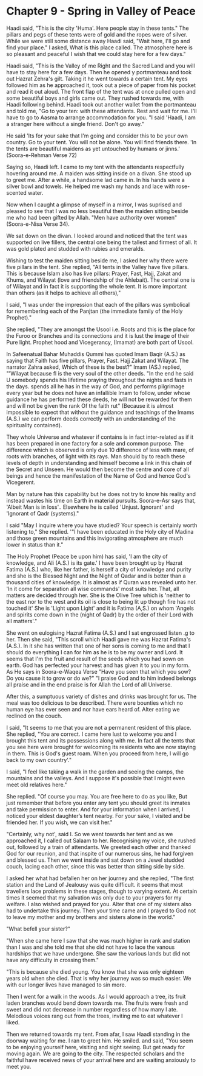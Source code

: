 Chapter 9 - Spring in Valley of Peace
=====================================

Haadi said, "This is the city 'Huma'. Here people stay in these tents."
The pillars and pegs of these tents were of gold and the ropes were of
silver. While we were still some distance away Haadi said, "Wait here,
I'll go and find your place." I asked, What is this place called. The
atmosphere here is so pleasant and peaceful I wish that we could stay
here for a few days."

Haadi said, "This is the Valley of me Right and the Sacred Land and you
will have to stay here for a few days. Then he opened y portmanteau and
took out Hazrat Zehra's gilt. Taking it he went towards a certain tent.
My eyes followed him as he approached it, took out a piece of paper from
his pocket and read it out aloud. The front flap of the tent was at once
pulled open and some beautiful boys and girls came out. They rushed
towards me, with Haadi following behind. Haadi took out another wallet
from the portmanteau and told me, "Go to your ten: with these
attendants. Rest and wait for me. I'll have to go to Aasma to arrange
accommodation for you. "I said 'Haadi, I am a stranger here without a
single friend. Don't go away."

He said 'Its for your sake that I'm going and consider this to be your
own country. Go to your tent. You will not be alone. You will find
friends there. 'In the tents are beautiful maidens as yet untouched by
humans or jinns.' (Soora-e-Rehman Verse 72)

Saying so, Haadi left. I came to my tent with the attendants
respectfully hovering around me. A maiden was sitting inside on a divan.
She stood up to greet me. After a while, a handsome lad came in. In his
hands were a silver bowl and towels. He helped me wash my hands and lace
with rose-scented water.

Now when I caught a glimpse of myself in a mirror, I was suprised and
pleased to see that I was no less beautiful then the maiden sitting
beside me who had been gifted by Allah. "Men have authority over women"
(Soora-e-Nisa Verse 34).

We sat down on the divan. I looked around and noticed that the tent was
supported on live fillers, the central one being the tallest and firmest
of all. It was gold plated and studded with rubies and emeralds.

Wishing to test the maiden sitting beside me, I asked her why there
were five pillars in the tent. She replied, "All tents in the Valley
have five pillars. This is because Islam also has live pillars: Prayer,
Fast, Hajj, Zakat and Khums, and Wilayat (love and friendship of the
Ahlebait). The central one is of Wilayat and in fact it is supporting
the whole tent. It is more important than others (as it helps to achieve
all others),"

I said, "I was under the impression that each of the pillars was
symbolical for remembering each of the Panjtan (the immediate family of
the Holy Prophet)."

She replied, "They are amongst the Usool i.e. Roots and this is the
place for the Furoo or Branches and its connections and it is lust the
image of their Pure light. Prophet hood and Vicegerancy, (Imamat) are
both part of Usool.

In Safeenatual Bahar Muhaddis Qummi has quoted Imam Baqir (A.S.) as
saying that Faith has five pillars, Prayer, Fast. Hajj Zakat and
Wilayat. The narrator Zahra asked, Which of these is the best?" lmam
(AS.) replied, "'Wilayat because fl is the very soul of the other deeds.
"In the end he said U somebody spends his lifetime praying throughout
the nights and fasts in the days. spends all he has in the way of God,
and performs pilgrimage every year but he does not have an infallible
Imam to follow, under whose guidance he has performed these deeds, he
will not be rewarded for them and will not be given the rank Of the
faith rut" (Because it is almost impossible to expect that without the
guidance and teachings of the Imams (A.S.) we can perform deeds
correctly with an understanding of the spirituality contained).

They whole Universe and whatever if contains is in fact inter-related
as if it has been prepared in one factory for a sole and common purpose.
The difference which is observed is only due 10 difference of less with
mare, of roots with branches, of light with its rays. Man should by to
reach these levels of depth in understanding and himself become a link
in this chain of the Secret and Unseen. He would then become the centre
and core of all beings and hence the manifestation of the Name of God
and hence God's Vicegerent.

Man by nature has this capability but he does not try to know his
reality and instead wastes his time on Earth in material pursuits.
Soora-e-Asr says that, 'Albeit Man is in loss'.. Elsewhere he is called
'Unjust. Ignorant' and 'Ignorant of Qadr (systems)."

I said "May I inquire where you have studied? Your speech is certainly
worth listening to," She replied. '"I have been educated in the Holy
city of Madina and those green mountains and this invigorating
atmosphere are much lower in status than it."

The Holy Prophet (Peace be upon him) has said, 'I am the city of
knowledge, and Ali (A.S.) is its gate.' I have been brought up by Hazrat
Fatima (A.S.) who, like her father, is herself a city of knowledge and
purity and she is the Blessed Night and the Night of Qadar and is better
than a thousand cities of knowledge. It is almost as if Quran was
revealed unto her. 'In it come for separation all wise commands' most
suits her. That, all matters are decided through her. She is the Olive
Tree which is 'neither to the east nor to the west and its oil is close
to being lit up though fire has not touched it' She is 'Light upon
Light' and it is Fatima (A,S.) on whom 'Angels and spirits come down in
the (night of Qadr) by the order of their Lord with all matters'."

She went on eulogising Hazrat Fatima (A.S.) and I sat engrossed listen
.g to her. Then she said, "This scroll which Haadi gave me was Hazrat
Fatima's (A.S.). In it she has written that one of her sons is coming to
me and that I should do everything I can for him as he is to be my owner
and Lord. It seems that I'm the fruit and result of the seeds which you
had sown on earth. God has perfected your harvest and has given it to
you in my form. As He says in Soora-e-Waqea Verse "Have you seen that
which you sow? Do you cause it to grow or do we?" "I praise God and to
him indeed belongs all praise and in the end praise is for Allah the
Lord of all Universe.

After this, a sumptuous variety of dishes and drinks was brought for
us. The meal was too delicious to be described. There were bounties
which no human eye has ever seen and nor have ears heard of. Alter
eating we reclined on the couch.

I said, "It seems to me that you are not a permanent resident of this
place. She replied, "You are correct. I came here lust to welcome you
and I brought this tent and its possessions along with me. In fact all
the tents that you see here were brought for welcoming its residents who
are now staying in them. This is God's guest roam. When you proceed from
here, I will go back to my own country'."

I said, "I feel like taking a walk in the garden and seeing the camps,
the mountains and the valleys. And I suppose it's possible that I might
even meet old relatives here."

She replied. "Of course you may. You are free here to do as you like,
But just remember that before you enter any tent you should greet its
inmates and take permission to enter. And for your information when I
arrived, I noticed your eldest daughter’s tent nearby. For your sake, I
visited and be friended her. If you wish, we can visit her."

"Certainly, why not', said I. So we went towards her tent and as we
approached it, I called out Salaam to her. Recognising my voice, she
rushed out, followed by a train of attendants. We greeted each other and
thanked God for our reunion, and that inspite of our numerous sins, he
had forgiven and blessed us. Then we went inside and sat down on a Jewel
studded couch, lacing each other, since this was better than sitting
side by side.

I asked her what had befallen her on her journey and she replied, "The
first station and the Land of Jealousy was quite difficult. it seems
that most travellers lace problems in these stages, though to varying
extent. At certain times it seemed that my salvation was only due to
your prayers for my welfare. I also wished and prayed for you. Alter
that one of my sisters also had to undertake this journey. Then your
time came and I prayed to God not to leave my mother and my brothers and
sisters alone in the world."

"What befell your sister?"

"When she came here I saw that she was much higher in rank and station
than I was and she told me that she did not have to lace the vanous
hardships that we have undergone. She saw the various lands but did not
have any difficulty in crossing them."

"This is because she died young. You know that she was only eighteen
years old when she died. That is why her journey was so much easier. We
with our longer lives have managed to sin more.

Then I went for a walk in the woods. As I would approach a tree, its
fruit laden branches would bend down towards me. The fruits were fresh
and sweet and did not decrease in number regardless of how many I ate.
Melodious voices rang out from the trees, inviting me to eat whatever I
liked.

Then we returned towards my tent. From afar, I saw Haadi standing in
the doorway waiting for me. I ran to greet him. He smiled. and said,
"You seem to be enjoying yourself here, visiting and sight seeing. But
get ready for moving again. We are going to the city. The respected
scholars and the faithful have received news of your arrival here and
are waiting anxiously to meet you.


